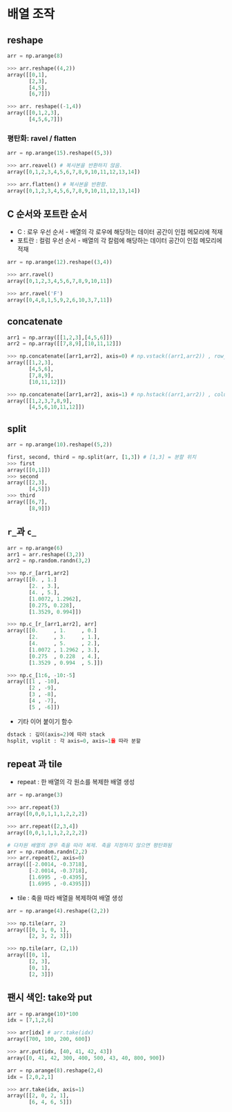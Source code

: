 # 배열 조작
## reshape
``` python
arr = np.arange(8)

>>> arr.reshape((4,2))
array([[0,1],
       [2,3],
       [4,5],
       [6,7]])

>>> arr. reshape((-1,4))
array([[0,1,2,3],
       [4,5,6,7]])
```
### 평탄화: ravel / flatten
``` python
arr = np.arange(15).reshape((5,3))

>>> arr.reavel() # 복사본을 반환하지 않음.
array([0,1,2,3,4,5,6,7,8,9,10,11,12,13,14])

>>> arr.flatten() # 복사본을 반환함.
array([0,1,2,3,4,5,6,7,8,9,10,11,12,13,14])
```
## C 순서와 포트란 순서
* C : 로우 우선 순서 - 배열의 각 로우에 해당하는 데이터 공간이 인접 메모리에 적재
* 포트란 : 컬럼 우선 순서 -  배열의 각 칼럼에 해당하는 데이터 공간이 인접 메모리에 적재
``` python
arr = np.arange(12).reshape((3,4))

>>> arr.ravel()
array([0,1,2,3,4,5,6,7,8,9,10,11])

>>> arr.ravel('F')
array([0,4,8,1,5,9,2,6,10,3,7,11])
```
## concatenate
``` python
arr1 = np.array([[1,2,3],[4,5,6]])
arr2 = np.array([[7,8,9],[10,11,12]])

>>> np.concatenate([arr1,arr2], axis=0) # np.vstack((arr1,arr2)) , row_stack
array([[1,2,3],
       [4,5,6],
       [7,8,9],
       [10,11,12]])

>>> np.concatenate([arr1,arr2], axis=1) # np.hstack((arr1,arr2)) , column_stack
array([[1,2,3,7,8,9],
       [4,5,6,10,11,12]])
```
## split
``` python
arr = np.arange(10).reshape((5,2))

first, second, third = np.split(arr, [1,3]) # [1,3] = 분할 위치
>>> first
array([[0,1]])
>>> second
array([[2,3],
       [4,5]])
>>> third
array([[6,7],
       [8,9]])
```
## `r_`과 `c_`
``` python
arr = np.arange(6)
arr1 = arr.reshape((3,2))
arr2 = np.random.randn(3,2)

>>> np.r_[arr1,arr2]
array([[0. , 1.]
       [2. , 3.],
       [4. , 5.],
       [1.0072, 1.2962],
       [0.275, 0.228],
       [1.3529, 0.994]])

>>> np.c_[r_[arr1,arr2], arr]
array([[0.     , 1.     , 0.]
       [2.     , 3.     , 1.],
       [4.     , 5.     , 2.],
       [1.0072 , 1.2962 , 3.],
       [0.275  , 0.228  , 4.],
       [1.3529 , 0.994  , 5.]])

>>> np.c_[1:6, -10:-5]
array([[1 , -10],
       [2 , -9],
       [3 , -8],
       [4 , -7],
       [5 , -6]])
```
* 기타 이어 붙이기 함수
``` python
dstack : 깊이(axis=2)에 따라 stack
hsplit, vsplit : 각 axis=0, axis=1을 따라 분할
```
## repeat 과 tile
* repeat : 한 배열의 각 원소를 복제한 배열 생성
``` python
arr = np.arange(3)

>>> arr.repeat(3)
array([0,0,0,1,1,1,2,2,2])

>>> arr.repeat([2,3,4])
array([0,0,1,1,1,2,2,2,2])

# 다차원 배열의 경우 축을 따라 복제. 축을 지정하지 않으면 평탄화됨
arr = np.random.randn(2,2)
>>> arr.repeat(2, axis=0)
array([[-2.0014, -0.3718],
       [-2.0014, -0.3718],
       [1.6995 , -0.4395],
       [1.6995 , -0.4395]])
```
* tile : 축을 따라 배열을 복제하여 배열 생성
``` python
arr = np.arange(4).reshape((2,2))

>>> np.tile(arr, 2)
array([[0, 1, 0, 1],
       [2, 3, 2, 3]])

>>> np.tile(arr, (2,1))
array([[0, 1],
       [2, 3],
       [0, 1],
       [2, 3]])
```
## 팬시 색인: take와 put
``` python
arr = np.arange(10)*100
idx = [7,1,2,6]

>>> arr[idx] # arr.take(idx)
array([700, 100, 200, 600])

>>> arr.put(idx, [40, 41, 42, 43])
array([0, 41, 42, 300, 400, 500, 43, 40, 800, 900])
```
``` python
arr = np.arange(8).reshape(2,4)
idx = [2,0,2,1]

>>> arr.take(idx, axis=1)
array([[2, 0, 2, 1],
       [6, 4, 6, 5]])
```
